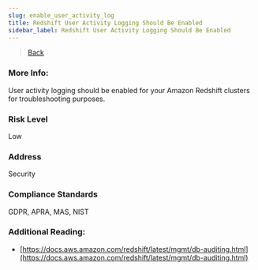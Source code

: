 ```yaml
---
slug: enable_user_activity_log
title: Redshift User Activity Logging Should Be Enabled
sidebar_label: Redshift User Activity Logging Should Be Enabled
---
```

> [Back](../../redshiftmonitoring)

### More Info:
User activity logging should be enabled for your Amazon Redshift clusters for troubleshooting purposes.

### Risk Level
Low

### Address
Security

### Compliance Standards
GDPR, APRA, MAS, NIST

### Additional Reading:
- [https://docs.aws.amazon.com/redshift/latest/mgmt/db-auditing.html](https://docs.aws.amazon.com/redshift/latest/mgmt/db-auditing.html) 
